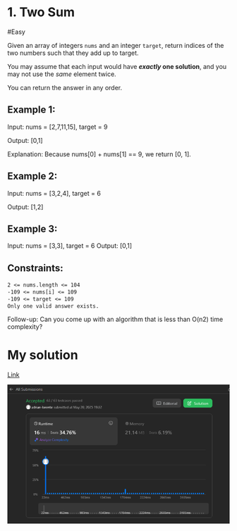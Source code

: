 # 1. Two Sum
#Easy

Given an array of integers ``nums`` and an integer ``target``, return indices of the two numbers such that they add up to target.

You may assume that each input would have ***exactly* one solution**, and you may not use the *same* element twice.

You can return the answer in any order.

 

## Example 1:

Input: nums = [2,7,11,15], target = 9

Output: [0,1]

Explanation: Because nums[0] + nums[1] == 9, we return [0, 1].

## Example 2:

Input: nums = [3,2,4], target = 6

Output: [1,2]

## Example 3:

Input: nums = [3,3], target = 6
Output: [0,1]


## Constraints:

    2 <= nums.length <= 104
    -109 <= nums[i] <= 109
    -109 <= target <= 109
    Only one valid answer exists.


Follow-up: Can you come up with an algorithm that is less than O(n2) time complexity?


# My solution

[Link](https://leetcode.com/problems/two-sum/submissions/1639548089/)


![alt text](assets/submission.png)